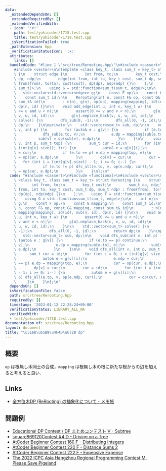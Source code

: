 ```yaml
---
data:
  _extendedDependsOn: []
  _extendedRequiredBy: []
  _extendedVerifiedWith:
  - icon: ':x:'
    path: test/yukicoder/1718.test.cpp
    title: test/yukicoder/1718.test.cpp
  _isVerificationFailed: true
  _pathExtension: hpp
  _verificationStatusIcon: ':x:'
  attributes:
    links: []
  bundledCode: "#line 1 \"src/tree/Rerooting.hpp\"\n#include <cassert>\n#include <functional>\n\
    #include <vector>\n\ntemplate <class key_t, class sum_t = key_t> struct Rerooting\
    \ {\n    struct edge {\n        int from, to;\n        key_t cost;\n        sum_t\
    \ dp, ndp;\n        edge(int from, int to, key_t cost, sum_t dp, sum_t ndp) :\
    \ from(from), to(to), cost(cost), dp(dp), ndp(ndp) {}\n    };\n    using F = std::function<sum_t(sum_t,\
    \ sum_t)>;\n    using G = std::function<sum_t(sum_t, edge)>;\n\n    int n;\n \
    \   std::vector<std::vector<edge>> g;\n    const F op;\n    const G mapping;\n\
    \    const sum_t id;\n\n    Rerooting(int n, const F& op, const G& mapping, const\
    \ sum_t& id)\n        : n(n), g(n), op(op), mapping(mapping), id(id), sub(n, id),\
    \ dp(n, id) {}\n\n    void add_edge(int u, int v, key_t w) {\n        assert(0\
    \ <= u and u < n);\n        assert(0 <= v and v < n);\n        g[u].emplace_back(u,\
    \ v, w, id, id);\n        g[v].emplace_back(v, u, w, id, id);\n    }\n\n    std::vector<sum_t>\
    \ solve() {\n        dfs_sub(0, -1);\n        dfs_all(0, -1, id);\n        return\
    \ dp;\n    }\n\nprivate:\n    std::vector<sum_t> sub, dp;\n\n    void dfs_sub(int\
    \ v, int p) {\n        for (auto& e : g[v]) {\n            if (e.to == p) continue;\n\
    \            dfs_sub(e.to, v);\n            e.dp = mapping(sub[e.to], e);\n  \
    \          sub[v] = op(sub[v], e.dp);\n        }\n    }\n\n    void dfs_all(int\
    \ v, int p, sum_t top) {\n        sum_t cur = id;\n        for (int i = 0; i <\
    \ (int)g[v].size(); i++) {\n            auto& e = g[v][i];\n            e.ndp\
    \ = cur;\n            if (e.to == p) e.dp = mapping(top, e);\n            cur\
    \ = op(cur, e.dp);\n        }\n        dp[v] = cur;\n        cur = id;\n     \
    \   for (int i = (int)g[v].size() - 1; i >= 0; i--) {\n            auto& e = g[v][i];\n\
    \            if (e.to != p) dfs_all(e.to, v, op(e.ndp, cur));\n            cur\
    \ = op(cur, e.dp);\n        }\n    }\n};\n"
  code: "#include <cassert>\n#include <functional>\n#include <vector>\n\ntemplate\
    \ <class key_t, class sum_t = key_t> struct Rerooting {\n    struct edge {\n \
    \       int from, to;\n        key_t cost;\n        sum_t dp, ndp;\n        edge(int\
    \ from, int to, key_t cost, sum_t dp, sum_t ndp) : from(from), to(to), cost(cost),\
    \ dp(dp), ndp(ndp) {}\n    };\n    using F = std::function<sum_t(sum_t, sum_t)>;\n\
    \    using G = std::function<sum_t(sum_t, edge)>;\n\n    int n;\n    std::vector<std::vector<edge>>\
    \ g;\n    const F op;\n    const G mapping;\n    const sum_t id;\n\n    Rerooting(int\
    \ n, const F& op, const G& mapping, const sum_t& id)\n        : n(n), g(n), op(op),\
    \ mapping(mapping), id(id), sub(n, id), dp(n, id) {}\n\n    void add_edge(int\
    \ u, int v, key_t w) {\n        assert(0 <= u and u < n);\n        assert(0 <=\
    \ v and v < n);\n        g[u].emplace_back(u, v, w, id, id);\n        g[v].emplace_back(v,\
    \ u, w, id, id);\n    }\n\n    std::vector<sum_t> solve() {\n        dfs_sub(0,\
    \ -1);\n        dfs_all(0, -1, id);\n        return dp;\n    }\n\nprivate:\n \
    \   std::vector<sum_t> sub, dp;\n\n    void dfs_sub(int v, int p) {\n        for\
    \ (auto& e : g[v]) {\n            if (e.to == p) continue;\n            dfs_sub(e.to,\
    \ v);\n            e.dp = mapping(sub[e.to], e);\n            sub[v] = op(sub[v],\
    \ e.dp);\n        }\n    }\n\n    void dfs_all(int v, int p, sum_t top) {\n  \
    \      sum_t cur = id;\n        for (int i = 0; i < (int)g[v].size(); i++) {\n\
    \            auto& e = g[v][i];\n            e.ndp = cur;\n            if (e.to\
    \ == p) e.dp = mapping(top, e);\n            cur = op(cur, e.dp);\n        }\n\
    \        dp[v] = cur;\n        cur = id;\n        for (int i = (int)g[v].size()\
    \ - 1; i >= 0; i--) {\n            auto& e = g[v][i];\n            if (e.to !=\
    \ p) dfs_all(e.to, v, op(e.ndp, cur));\n            cur = op(cur, e.dp);\n   \
    \     }\n    }\n};\n"
  dependsOn: []
  isVerificationFile: false
  path: src/tree/Rerooting.hpp
  requiredBy: []
  timestamp: '2023-01-12 22:28:24+09:00'
  verificationStatus: LIBRARY_ALL_WA
  verifiedWith:
  - test/yukicoder/1718.test.cpp
documentation_of: src/tree/Rerooting.hpp
layout: document
title: "\u5168\u65B9\u4F4D\u6728 dp"
---
```


## 概要
`op` は根無し木同士の合成，`mapping` は根無し木の根に新たな根からの辺を加えると考えると良い．

## Links
- [全方位木DP (ReRooting) の抽象化について - メモ帳](https://null-mn.hatenablog.com/entry/2020/04/14/124151)

## 問題例
- [Educational DP Contest / DP まとめコンテスト V - Subtree](https://atcoder.jp/contests/dp/tasks/dp_v)
- [square869120Contest #4 D - Driving on a Tree](https://atcoder.jp/contests/s8pc-4/tasks/s8pc_4_d)
- [AtCoder Beginner Contest 160 F - Distributing Integers](https://atcoder.jp/contests/abc160/tasks/abc160_f)
- [AtCoder Beginner Contest 220 F - Distance Sums 2](https://atcoder.jp/contests/abc220/tasks/abc220_f)
- [AtCoder Beginner Contest 222 F - Expensive Expense](https://atcoder.jp/contests/abc222/tasks/abc222_f)
- [The 2022 ICPC Asia Hangzhou Regional Programming Contest M. Please Save Pigeland](https://codeforces.com/gym/104090/problem/M)
<!-- - [](https://yukicoder.me/problems/no/1718) -->
<!-- - [](https://judge.u-aizu.ac.jp/onlinejudge/description.jsp?id=GRL_5_A) -->
<!-- - [](https://judge.u-aizu.ac.jp/onlinejudge/description.jsp?id=GRL_5_B) -->
<!-- - [](https://judge.u-aizu.ac.jp/onlinejudge/description.jsp?id=1595) -->
<!-- - [](https://blog.hamayanhamayan.com/entry/2017/02/09/155738) -->